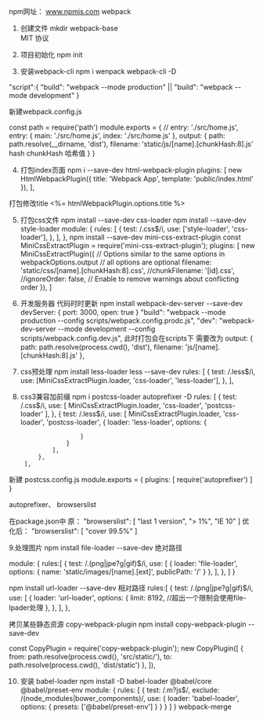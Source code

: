 npm网址： www.npmjs.com
	webpack

1. 创建文件
  mkdir webpack-base    
  MIT  协议

2. 项目初始化
  npm init

3. 安装webpack-cli
  npm i wenpack webpack-cli -D
  
  "script":{
      "build": "webpack --mode production" || "build": "webpack --mode development"
   }

   新建webpack.config.js

const path = require('path')
module.exports = {
    // entry: './src/home.js',
    entry: {
        main: './src/home.js',
        index: './src/home.js'
    },
    output: {
        path: path.resolve(__dirname, 'dist'),
        filename: 'static/js/[name].[chunkHash:8].js'		hash	chunkHash  哈希值
    }
}

4. 打包index页面
  npm i --save-dev html-webpack-plugin
  plugins: [
    new HtmlWebpackPlugin({
        title: 'Webpack App',
        template: 'public/index.html'
    }),
  ],

  打包修改title <%= htmlWebpackPlugin.options.title %>

5. 打包css文件
  npm install --save-dev css-loader
  npm install --save-dev style-loader
  module: {
    rules: [
        {
            test: /\.css$/i,
            use: ['style-loader', 'css-loader'],
        },
    ],
  },
  npm install --save-dev mini-css-extract-plugin
  const MiniCssExtractPlugin = require('mini-css-extract-plugin');
  plugins: [
    new MiniCssExtractPlugin({
      // Options similar to the same options in webpackOptions.output
      // all options are optional
      filename: 'static/css/[name].[chunkHash:8].css',
      //chunkFilename: '[id].css',
      //ignoreOrder: false, // Enable to remove warnings about conflicting order
    }),
  ]

6. 开发服务器 代码时时更新
  npm install webpack-dev-server --save-dev
  devServer: {
    port: 3000,
    open: true
  }
  "build": "webpack --mode production --config scripts/webpack.config.prodc.js",
  "dev": "webpack-dev-server --mode development --config scripts/webpack.config.dev.js",
  此时打包会在scripts下  需要改为
  output: {
    path: path.resolve(process.cwd(), 'dist'),
    filename: 'js/[name].[chunkHash:8].js'
  },

7. css预处理
  npm install less-loader less --save-dev
  rules: [
     {
	test: /\.less$/i,
	use: [MiniCssExtractPlugin.loader, 'css-loader', 'less-loader'],
      },
   ],

8. css3兼容加前缀
   npm i postcss-loader autoprefixer -D
    rules: [
            {
                test: /\.css$/i,
                use: [
                    MiniCssExtractPlugin.loader,
                    'css-loader',
                    'postcss-loader'
                ],
            },
            {
                test: /\.less$/i,
                use: [
                    MiniCssExtractPlugin.loader,
                    'css-loader',
                    'postcss-loader',
                    {
                        loader: 'less-loader',
                        options: {

                        }
                    }
                ],
            },
        ],
  
  新建 postcss.config.js
  module.exports = {
    plugins: [
        require('autoprefixer')
    ]
  }

  autoprefixer、 browserslist
 
  在package.json中
  原：
     "browserslist": [
        "last 1 version",
        "> 1%",
        "IE 10"
      ]
  优化后：
     "browserslist": [
        "cover 99.5%"
      ]


9.处理图片
npm install file-loader --save-dev  绝对路径

 module: {
    rules:[
        {
          test: /\.(png|jpe?g|gif)$/i,
          use: [
              {
                  loader: 'file-loader',
                  options: {
                      name: 'static/images/[name].[ext]',
                      publicPath: '/'
                  }
              },
          ],
        },
      ]
  }

  npm install url-loader --save-dev   相对路径
  rules:[
    {
      test: /\.(png|jpe?g|gif)$/i,
      use: [
          {
              loader: 'url-loader',
              options: {
                  limit: 8192,    //超出一个限制会使用file-lpader处理
              },
          },
      ],
    },

  拷贝某些静态资源  copy-webpack-plugin
  npm install copy-webpack-plugin --save-dev

  const CopyPlugin = require('copy-webpack-plugin');
  new CopyPlugin([
    {
	from: path.resolve(process.cwd(), 'src/static/'),
	to: path.resolve(process.cwd(), 'dist/static')
    },
  ]),

10. 安装 babel-loader
  npm install -D babel-loader @babel/core @babel/preset-env
  module: {
    rules: [
      {
        test: /\.m?js$/,
        exclude: /(node_modules|bower_components)/,
        use: {
          loader: 'babel-loader',
          options: {
            presets: ['@babel/preset-env']
          }
        }
      }
    ]
}
  webpack-merge